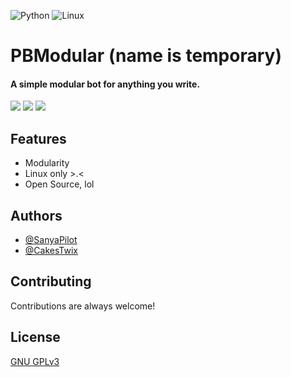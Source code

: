 ![Python](https://img.shields.io/badge/python-3670A0?style=for-the-badge&logo=python&logoColor=ffdd54) ![Linux](https://img.shields.io/badge/Linux-FCC624?style=for-the-badge&logo=linux&logoColor=black)

# PBModular (name is temporary)

#### A simple modular bot for anything you write.

![](https://img.shields.io/github/languages/code-size/SanyaPilot/PBModular) ![](https://img.shields.io/github/license/SanyaPilot/PBModular) ![](https://img.shields.io/badge/python-%3E%203.7-blue)


## Features

- Modularity
- Linux only >.<
- Open Source, lol


## Authors

- [@SanyaPilot](github.com/SanyaPilot)
- [@CakesTwix](github.com/CakesTwix)


## Contributing

Contributions are always welcome!


## License

[GNU GPLv3](https://github.com/SanyaPilot/PBModular/blob/master/LICENSE)


